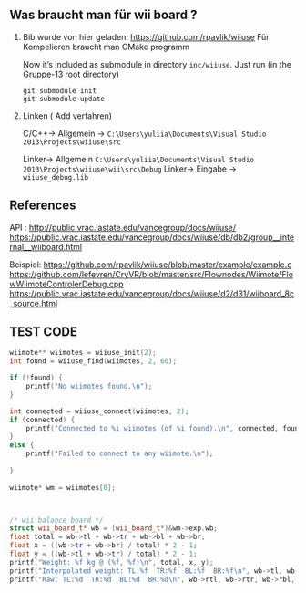 ## Was braucht man für wii board ?

1.  Bib wurde von hier geladen:
	https://github.com/rpavlik/wiiuse
	Für Kompelieren braucht man CMake programm
	
	Now it’s included as submodule in directory `inc/wiiuse`. Just run (in the
	Gruppe-13 root directory)
	
	```
	git submodule init
	git submodule update
	```
	
2.  Linken ( Add verfahren) 
	
	C/C++-> Allgemein -> 
	`C:\Users\yuliia\Documents\Visual Studio 2013\Projects\wiiuse\src`
	
	Linker-> Allgemein 
	`C:\Users\yuliia\Documents\Visual Studio 2013\Projects\wiiuse\wii\src\Debug`
	Linker->  Eingabe -> `wiiuse_debug.lib`



## References

API : 
http://public.vrac.iastate.edu/vancegroup/docs/wiiuse/
https://public.vrac.iastate.edu/vancegroup/docs/wiiuse/db/db2/group__internal__wiiboard.html


Beispiel:
https://github.com/rpavlik/wiiuse/blob/master/example/example.c
https://github.com/lefevren/CryVR/blob/master/src/Flownodes/Wiimote/FlowWiimoteControlerDebug.cpp
https://public.vrac.iastate.edu/vancegroup/docs/wiiuse/d2/d31/wiiboard_8c_source.html


## TEST CODE 

```cpp
wiimote** wiimotes = wiiuse_init(2);    
int found = wiiuse_find(wiimotes, 2, 60);

if (!found) {
	printf("No wiimotes found.\n");
}

int connected = wiiuse_connect(wiimotes, 2);
if (connected) {
	printf("Connected to %i wiimotes (of %i found).\n", connected, found);
}
else {
	printf("Failed to connect to any wiimote.\n");
 
}
 
wiimote* wm = wiimotes[0];



/* wii balance board */
struct wii_board_t* wb = (wii_board_t*)&wm->exp.wb;
float total = wb->tl + wb->tr + wb->bl + wb->br;
float x = ((wb->tr + wb->br) / total) * 2 - 1;
float y = ((wb->tl + wb->tr) / total) * 2 - 1;
printf("Weight: %f kg @ (%f, %f)\n", total, x, y);
printf("Interpolated weight: TL:%f  TR:%f  BL:%f  BR:%f\n", wb->tl, wb->tr, wb->bl, wb->br);
printf("Raw: TL:%d  TR:%d  BL:%d  BR:%d\n", wb->rtl, wb->rtr, wb->rbl, wb->rbr);
```
